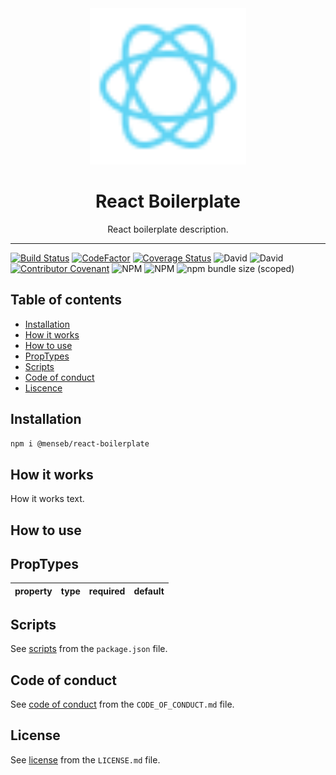 <div align="center">
    <img
        alt="React Boilerplate"
        height="250"
        src="https://github.com/MenSeb/react-boilerplate/blob/master/demo/logo.svg"
        width="250"
    />
    <h1>
        React Boilerplate
    </h1>
    <p>
        React boilerplate description.
    </p>
</div>

<hr>

[![Build Status](https://github.com/MenSeb/react-boilerplate/workflows/build/badge.svg)](https://github.com/MenSeb/react-boilerplate/actions)
[![CodeFactor](https://www.codefactor.io/repository/github/menseb/react-boilerplate/badge?s=d3b4606115f45a496c1e67e48d9651fba4afdd04)](https://www.codefactor.io/repository/github/menseb/react-boilerplate)
[![Coverage Status](https://coveralls.io/repos/github/MenSeb/react-boilerplate/badge.svg?branch=master)](https://coveralls.io/github/MenSeb/react-boilerplate?branch=master)
![David](https://img.shields.io/david/MenSeb/react-boilerplate)
![David](https://img.shields.io/david/dev/MenSeb/react-boilerplate)
[![Contributor Covenant](https://img.shields.io/badge/Contributor%20Covenant-v2.0%20adopted-ff69b4.svg)](CODE_OF_CONDUCT.md)
![NPM](https://img.shields.io/npm/l/@menseb/react-boilerplate)
![NPM](https://img.shields.io/npm/v/@menseb/react-boilerplate)
![npm bundle size (scoped)](https://img.shields.io/bundlephobia/minzip/@menseb/react-boilerplate)

## Table of contents

* [Installation](#installation)
* [How it works](#how-it-works)
* [How to use](#how-to-use)
* [PropTypes](#proptypes)
* [Scripts](#scripts)
* [Code of conduct](#code-of-conduct)
* [Liscence](#liscence)

## Installation

```bash
npm i @menseb/react-boilerplate
```

## How it works

How it works text.

## How to use

## PropTypes

| property | type | required | default |
|----------|------|----------|---------|

## Scripts

See [scripts](/package.json/) from the ```package.json``` file.

## Code of conduct

See [code of conduct](/CODE_OF_CONDUCT.md/) from the ```CODE_OF_CONDUCT.md``` file.

## License

See [license](/LICENSE.md/) from the ```LICENSE.md``` file.

